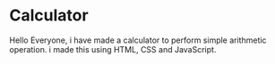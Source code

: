 # Calculator
Hello Everyone, i have made a calculator to perform simple arithmetic operation. i made this using HTML, CSS and JavaScript.
